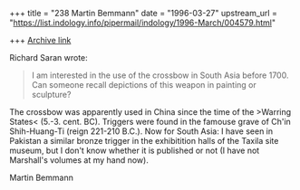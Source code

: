 +++
title = "238 Martin Bemmann"
date = "1996-03-27"
upstream_url = "https://list.indology.info/pipermail/indology/1996-March/004579.html"

+++
[Archive link](https://list.indology.info/pipermail/indology/1996-March/004579.html)

Richard Saran wrote:
>I am interested in the use of the crossbow in South Asia before 1700.
>Can someone recall depictions of this weapon in painting or sculpture?

The crossbow was apparently used in China since the time of the >Warring
States< (5.-3. cent. BC). Triggers were found in the famouse grave of Ch'in
Shih-Huang-Ti (reign 221-210 B.C.). Now for South Asia: I have seen in
Pakistan a similar bronze trigger in the exhibitition halls of the Taxila
site museum, but I don't know whether it is published or not (I have not
Marshall's volumes at my hand now).

Martin Bemmann







